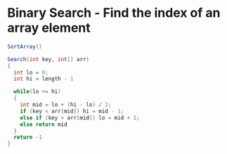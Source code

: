 # Binary Search - Find the index of an array element

```java
SortArray()

Search(int key, int[] arr)
{
  int lo = 0;
  int hi = length - 1

  while(lo <= hi)
  {
    int mid = lo + (hi - lo) / 2;
    if (key < arr[mid]) hi = mid - 1;
    else if (key > arr[mid]) lo = mid + 1;
    else return mid
  }
  return -1
}
```
